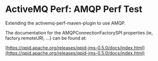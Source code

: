 # ActiveMQ Perf: AMQP Perf Test
Extending the activemq-perf-maven-plugin to use AMQP.

The documentation for the AMQPConnectionFactorySPI properties (ie, factory.remoteURI, ...) can be found at:

[https://qpid.apache.org/releases/qpid-jms-0.5.0/docs/index.html](https://qpid.apache.org/releases/qpid-jms-0.5.0/docs/index.html)